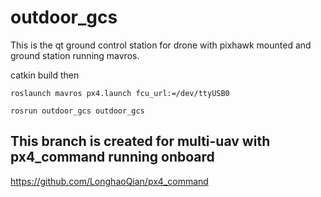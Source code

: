 # outdoor_gcs
This is the qt ground control station for drone with pixhawk mounted and ground station running mavros.

catkin build then 

```
roslaunch mavros px4.launch fcu_url:=/dev/ttyUSB0

rosrun outdoor_gcs outdoor_gcs 
```

## This branch is created for multi-uav with px4_command running onboard
https://github.com/LonghaoQian/px4_command
